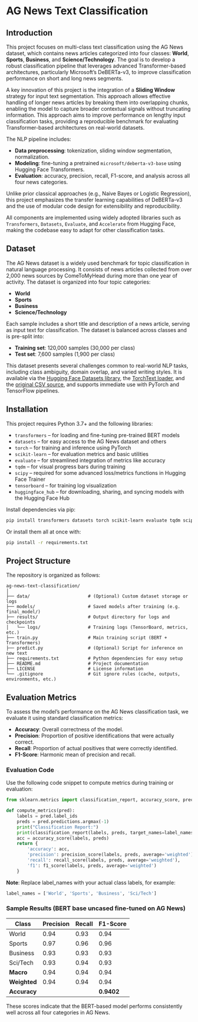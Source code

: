 # AG News Text Classification

## Introduction

This project focuses on multi-class text classification using the AG News dataset, which contains news articles categorized into four classes: **World**, **Sports**, **Business**, and **Science/Technology**. The goal is to develop a robust classification pipeline that leverages advanced Transformer-based architectures, particularly Microsoft’s DeBERTa-v3, to improve classification performance on short and long news segments.

A key innovation of this project is the integration of a **Sliding Window** strategy for input text segmentation. This approach allows effective handling of longer news articles by breaking them into overlapping chunks, enabling the model to capture broader contextual signals without truncating information. This approach aims to improve performance on lengthy input classification tasks, providing a reproducible benchmark for evaluating Transformer-based architectures on real-world datasets.

The NLP pipeline includes:
- **Data preprocessing**: tokenization, sliding window segmentation, normalization.
- **Modeling**: fine-tuning a pretrained `microsoft/deberta-v3-base` using Hugging Face Transformers.
- **Evaluation**: accuracy, precision, recall, F1-score, and analysis across all four news categories.

Unlike prior classical approaches (e.g., Naive Bayes or Logistic Regression), this project emphasizes the transfer learning capabilities of DeBERTa-v3 and the use of modular code design for extensibility and reproducibility.

All components are implemented using widely adopted libraries such as `Transformers`, `Datasets`, `Evaluate`, and `Accelerate` from Hugging Face, making the codebase easy to adapt for other classification tasks.

## Dataset

The AG News dataset is a widely used benchmark for topic classification in natural language processing. It consists of news articles collected from over 2,000 news sources by ComeToMyHead during more than one year of activity. The dataset is organized into four topic categories:

- **World**
- **Sports**
- **Business**
- **Science/Technology**

Each sample includes a short title and description of a news article, serving as input text for classification. The dataset is balanced across classes and is pre-split into:

- **Training set**: 120,000 samples (30,000 per class)
- **Test set**: 7,600 samples (1,900 per class)

This dataset presents several challenges common to real-world NLP tasks, including class ambiguity, domain overlap, and varied writing styles. It is available via the [Hugging Face Datasets library](https://huggingface.co/datasets/ag_news), the [TorchText loader](https://pytorch.org/text/stable/datasets.html#AG_NEWS), and the [original CSV source](http://www.di.unipi.it/~gulli/AG_corpus_of_news_articles.html), and supports immediate use with PyTorch and TensorFlow pipelines.

## Installation

This project requires Python 3.7+ and the following libraries:

- `transformers` – for loading and fine-tuning pre-trained BERT models  
- `datasets` – for easy access to the AG News dataset and others  
- `torch` – for training and inference using PyTorch  
- `scikit-learn` – for evaluation metrics and basic utilities  
- `evaluate` – for streamlined integration of metrics like accuracy
- `tqdm` – for visual progress bars during training
- `scipy` – required for some advanced loss/metrics functions in Hugging Face Trainer
- `tensorboard` – for training log visualization
- `huggingface_hub` – for downloading, sharing, and syncing models with the Hugging Face Hub

Install dependencies via pip:

```bash
pip install transformers datasets torch scikit-learn evaluate tqdm scipy tensorboard huggingface_hub
```

Or install them all at once with:

```bash
pip install -r requirements.txt
```

## Project Structure

The repository is organized as follows:

```plaintext
ag-news-text-classification/
│
├── data/                      # (Optional) Custom dataset storage or logs
├── models/                    # Saved models after training (e.g. final_model/)
├── results/                   # Output directory for logs and checkpoints
│   └── logs/                  # Training logs (TensorBoard, metrics, etc.)
├── train.py                   # Main training script (BERT + Transformers)
├── predict.py                 # (Optional) Script for inference on new text
├── requirements.txt           # Python dependencies for easy setup
├── README.md                  # Project documentation
├── LICENSE                    # License information
└── .gitignore                 # Git ignore rules (cache, outputs, environments, etc.)
```

## Evaluation Metrics

To assess the model’s performance on the AG News classification task, we evaluate it using standard classification metrics:

- **Accuracy**: Overall correctness of the model.
- **Precision**: Proportion of positive identifications that were actually correct.
- **Recall**: Proportion of actual positives that were correctly identified.
- **F1-Score**: Harmonic mean of precision and recall.

### Evaluation Code

Use the following code snippet to compute metrics during training or evaluation:

```python
from sklearn.metrics import classification_report, accuracy_score, precision_score, recall_score, f1_score

def compute_metrics(pred):
    labels = pred.label_ids
    preds = pred.predictions.argmax(-1)
    print("Classification Report:")
    print(classification_report(labels, preds, target_names=label_names, digits=4))
    acc = accuracy_score(labels, preds)
    return {
        'accuracy': acc,
        'precision': precision_score(labels, preds, average='weighted'),
        'recall': recall_score(labels, preds, average='weighted'),
        'f1': f1_score(labels, preds, average='weighted')
    }
```

**Note**: Replace label_names with your actual class labels, for example:

```python
label_names = ['World', 'Sports', 'Business', 'Sci/Tech']
```

### Sample Results (BERT base uncased fine-tuned on AG News)

| Class        | Precision | Recall | F1-Score   |
| ------------ | --------- | ------ | ---------- |
| World        | 0.94      | 0.93   | 0.94       |
| Sports       | 0.97      | 0.96   | 0.96       |
| Business     | 0.93      | 0.93   | 0.93       |
| Sci/Tech     | 0.93      | 0.94   | 0.93       |
| **Macro**    | 0.94      | 0.94   | 0.94       |
| **Weighted** | 0.94      | 0.94   | 0.94       |
| **Accuracy** |           |        | **0.9402** |

These scores indicate that the BERT-based model performs consistently well across all four categories in AG News.

